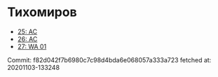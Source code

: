 # Тихомиров
- [25: AC](25.md)
- [26: AC](26.md)
- [27: WA 01](27.md)

Commit: f82d042f7b6980c7c98d4bda6e068057a333a723
 fetched at: 20201103-133248
